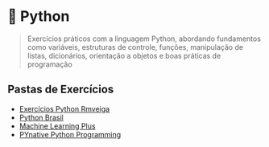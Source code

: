 # 🐍 Python
> Exercícios práticos com a linguagem Python, abordando fundamentos como variáveis, estruturas de controle, funções, manipulação de listas, dicionários, orientação a objetos e boas práticas de programação

## Pastas de Exercícios
- [Exercícios Python Rmveiga](exercícios-python-rmveiga/README.md)
- [Python Brasil](exercícios-python-Brasil/README.md)
- [Machine Learning Plus](exercícios-machine-learning-plus/README.md)
- [PYnative Python Programming](pynative-python-programming/README.md)
